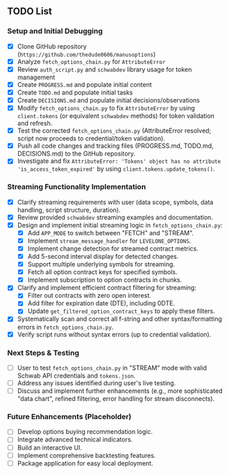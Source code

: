 ## TODO List

### Setup and Initial Debugging

- [x] Clone GitHub repository (`https://github.com/thedude0606/manusoptions`)
- [x] Analyze `fetch_options_chain.py` for `AttributeError`
- [x] Review `auth_script.py` and `schwabdev` library usage for token management
- [x] Create `PROGRESS.md` and populate initial content
- [x] Create `TODO.md` and populate initial tasks
- [x] Create `DECISIONS.md` and populate initial decisions/observations
- [x] Modify `fetch_options_chain.py` to fix `AttributeError` by using `client.tokens` (or equivalent `schwabdev` methods) for token validation and refresh.
- [x] Test the corrected `fetch_options_chain.py` (AttributeError resolved; script now proceeds to credential/token validation).
- [x] Push all code changes and tracking files (PROGRESS.md, TODO.md, DECISIONS.md) to the GitHub repository.
- [x] Investigate and fix `AttributeError: 'Tokens' object has no attribute 'is_access_token_expired'` by using `client.tokens.update_tokens()`.

### Streaming Functionality Implementation

- [x] Clarify streaming requirements with user (data scope, symbols, data handling, script structure, duration).
- [x] Review provided `schwabdev` streaming examples and documentation.
- [x] Design and implement initial streaming logic in `fetch_options_chain.py`:
    - [x] Add `APP_MODE` to switch between "FETCH" and "STREAM".
    - [x] Implement `stream_message_handler` for `LEVELONE_OPTIONS`.
    - [x] Implement change detection for streamed contract metrics.
    - [x] Add 5-second interval display for detected changes.
    - [x] Support multiple underlying symbols for streaming.
    - [x] Fetch all option contract keys for specified symbols.
    - [x] Implement subscription to option contracts in chunks.
- [x] Clarify and implement efficient contract filtering for streaming:
    - [x] Filter out contracts with zero open interest.
    - [x] Add filter for expiration date (DTE), including 0DTE.
    - [x] Update `get_filtered_option_contract_keys` to apply these filters.
- [x] Systematically scan and correct all f-string and other syntax/formatting errors in `fetch_options_chain.py`.
- [x] Verify script runs without syntax errors (up to credential validation).

### Next Steps & Testing

- [ ] User to test `fetch_options_chain.py` in "STREAM" mode with valid Schwab API credentials and `tokens.json`.
- [ ] Address any issues identified during user's live testing.
- [ ] Discuss and implement further enhancements (e.g., more sophisticated "data chart", refined filtering, error handling for stream disconnects).

### Future Enhancements (Placeholder)

- [ ] Develop options buying recommendation logic.
- [ ] Integrate advanced technical indicators.
- [ ] Build an interactive UI.
- [ ] Implement comprehensive backtesting features.
- [ ] Package application for easy local deployment.

